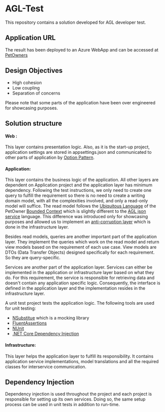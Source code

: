 # AGL-Test
This repository contains a solution developed for AGL developer test. 

## Application URL
The result has been deployed to an Azure WebApp and can be accessed at [PetOwners](https://petownerweb20200424122316.azurewebsites.net/)

## Design Objectives
- High cohesion 
- Low coupling
- Separation of concerns

Please note that some parts of the application have been over engineered for showcasing purposes. 

## Solution structure
#### Web : 
This layer contains presentation logic. Also, as it is the start-up project, application settings are stored in appsettings.json and communicated to other parts of application by [Option Pattern](https://docs.microsoft.com/en-us/aspnet/core/fundamentals/configuration/options?view=aspnetcore-3.1).
#### Application: 
This layer contains the business logic of the application. All other layers are dependent on Application project and the application layer has minimum dependency. Following the test instructions, we only need to create one query to fulfill the requirement so there is no need to create a writing domain model, with all the complexities involved, and only a read-only model will suffice. The read model follows the [Ubiquitous Language](https://martinfowler.com/bliki/UbiquitousLanguage.html) of the PetOwner [Bounded Context](https://martinfowler.com/bliki/BoundedContext.html) which is slightly different to the [AGL json service](http://agl-developer-test.azurewebsites.net/people.json) language. This difference was introduced only for showcasing purposes and allowed us to implement an [anti-corruption layer](https://docs.microsoft.com/en-us/azure/architecture/patterns/anti-corruption-layer) which is done in the infrastructure layer.

Besides read models, queries are another important part of the application layer. They implement the queries which work on the read model and return view models based on the requirement of each use case. View models are DTOs (Data Transfer Objects) designed specifically for each requirement. So they are query-specific.

Services are another part of the application layer. Services can either be implemented in the application or infrastructure layer based on what they do. For this requirement, the service is responsible for retrieving data and doesn't contain any application specific logic. Consequently, the interface is defined in the application layer and the implementation resides in the infrastructure layer.

A unit test project tests the application logic. The following tools are used for unit testing:
- [NSubstitue](https://nsubstitute.github.io/) which is a mocking library
- [FluentAssertions](https://fluentassertions.com/)
- [NUnit](https://nunit.org/)
- [.NET Core Dependency Injection ](https://docs.microsoft.com/en-us/aspnet/core/fundamentals/dependency-injection?view=aspnetcore-3.1)

#### Infrastructure: 
This layer helps the application layer to fulfill its responsibility. It contains application service implementations, model translations and all the required classes for interservice communication.



## Dependency Injection
Dependency injection is used throughout the project and each project is responsible for setting up its own services. Doing so, the same setup process can be used in unit tests in addition to run-time.

